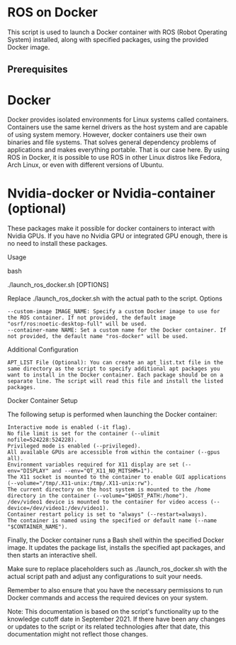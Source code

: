 # ROS on Docker 

This script is used to launch a Docker container with ROS (Robot Operating System) installed, along with specified packages, using the provided Docker image.

## Prerequisites

# Docker
Docker provides isolated environments for Linux systems called containers. Containers use the same kernel drivers as the host system and are capable of using system memory. However, docker containers use their own binaries and file systems. That solves general dependency problems of applications and makes everything portable. That is our case here. By using ROS in Docker, it is possible to use ROS in other Linux distros like Fedora, Arch Linux, or even with different versions of Ubuntu.

# Nvidia-docker or Nvidia-container (optional)
These packages make it possible for docker containers to interact with Nvidia GPUs. If you have no Nvidia GPU or integrated GPU enough, there is no need to install these packages.


Usage

bash

./launch_ros_docker.sh [OPTIONS]

Replace ./launch_ros_docker.sh with the actual path to the script.
Options

    --custom-image IMAGE_NAME: Specify a custom Docker image to use for the ROS container. If not provided, the default image "osrf/ros:noetic-desktop-full" will be used.
    --container-name NAME: Set a custom name for the Docker container. If not provided, the default name "ros-docker" will be used.

Additional Configuration

    APT_LIST File (Optional): You can create an apt_list.txt file in the same directory as the script to specify additional apt packages you want to install in the Docker container. Each package should be on a separate line. The script will read this file and install the listed packages.

Docker Container Setup

The following setup is performed when launching the Docker container:

    Interactive mode is enabled (-it flag).
    No file limit is set for the container (--ulimit nofile=524228:524228).
    Privileged mode is enabled (--privileged).
    All available GPUs are accessible from within the container (--gpus all).
    Environment variables required for X11 display are set (--env="DISPLAY" and --env="QT_X11_NO_MITSHM=1").
    The X11 socket is mounted to the container to enable GUI applications (--volume="/tmp/.X11-unix:/tmp/.X11-unix:rw").
    The current directory on the host system is mounted to the /home directory in the container (--volume="$HOST_PATH:/home").
    /dev/video1 device is mounted to the container for video access (--device=/dev/video1:/dev/video1).
    Container restart policy is set to "always" (--restart=always).
    The container is named using the specified or default name (--name "$CONTAINER_NAME").

Finally, the Docker container runs a Bash shell within the specified Docker image. It updates the package list, installs the specified apt packages, and then starts an interactive shell.

Make sure to replace placeholders such as ./launch_ros_docker.sh with the actual script path and adjust any configurations to suit your needs.

Remember to also ensure that you have the necessary permissions to run Docker commands and access the required devices on your system.

Note: This documentation is based on the script's functionality up to the knowledge cutoff date in September 2021. If there have been any changes or updates to the script or its related technologies after that date, this documentation might not reflect those changes.
